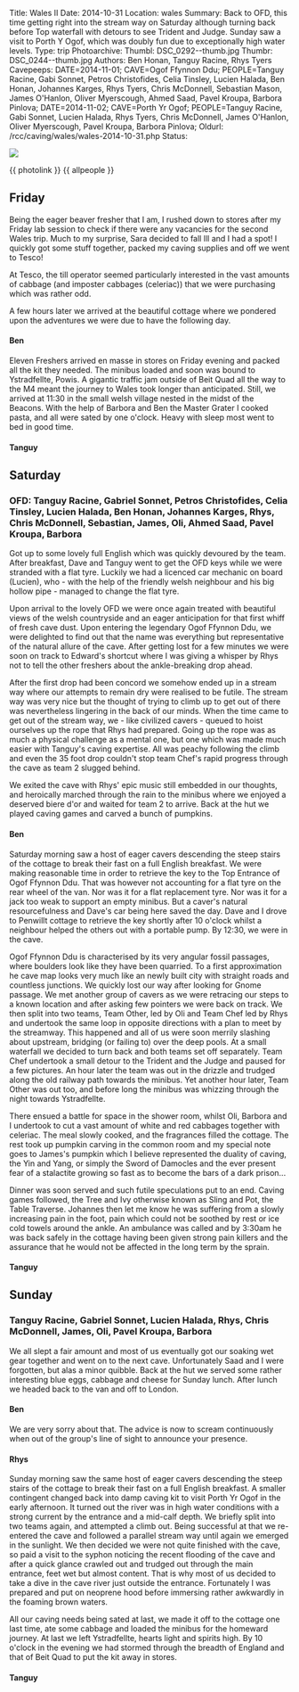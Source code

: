 Title: Wales II
Date: 2014-10-31
Location: wales
Summary: Back to OFD, this time getting right into the stream way on Saturday although turning back before Top waterfall with detours to see Trident and Judge. Sunday saw a visit to Porth Y Ogof, which was doubly fun due to exceptionally high water levels.
Type: trip
Photoarchive:
Thumbl: DSC_0292--thumb.jpg
Thumbr: DSC_0244--thumb.jpg
Authors: Ben Honan, Tanguy Racine, Rhys Tyers
Cavepeeps: DATE=2014-11-01; CAVE=Ogof Ffynnon Ddu; PEOPLE=Tanguy Racine, Gabi Sonnet, Petros Christofides, Celia Tinsley, Lucien Halada, Ben Honan, Johannes Karges, Rhys Tyers, Chris McDonnell, Sebastian Mason, James O'Hanlon, Oliver Myerscough, Ahmed Saad, Pavel Kroupa, Barbora Pinlova;
           DATE=2014-11-02; CAVE=Porth Yr Ogof; PEOPLE=Tanguy Racine, Gabi Sonnet, Lucien Halada, Rhys Tyers, Chris McDonnell, James O'Hanlon, Oliver Myerscough, Pavel Kroupa, Barbora Pinlova;
Oldurl: /rcc/caving/wales/wales-2014-10-31.php
Status:

<div class="mainimg"><a href="/caving/photo_archive/trips/2014-10-31%20-%20wales/"><img src="/caving/videos/trips/2014-10-31%20-%20wales/wales-2014-10-31.gif"></a></div>

{{ photolink }}
{{ allpeople }}

##  Friday

Being the eager beaver fresher that I am, I rushed down to stores after my Friday lab session to check if there were any vacancies for the second Wales trip. Much to my surprise, Sara decided to fall Ill and I had a spot! I quickly got some stuff together, packed my caving supplies and off we went to Tesco!

At Tesco, the till operator seemed particularly interested in the vast amounts of cabbage (and imposter cabbages (celeriac)) that we were purchasing which was rather odd.

A few hours later we arrived at the beautiful cottage where we pondered upon the adventures we were due to have the following day.

####  Ben

Eleven Freshers arrived en masse in stores on Friday evening and packed all the kit they needed. The minibus loaded and soon was bound to Ystradfellte, Powis. A gigantic traffic jam outside of Beit Quad all the way to the M4 meant the journey to Wales took longer than anticipated. Still, we arrived at 11:30 in the small welsh village nested in the midst of the Beacons. With the help of Barbora and Ben the Master Grater I cooked pasta, and all were sated by one o'clock. Heavy with sleep most went to bed in good time.

####  Tanguy

##  Saturday

###  OFD: Tanguy Racine, Gabriel Sonnet, Petros Christofides, Celia Tinsley, Lucien Halada, Ben Honan, Johannes Karges, Rhys, Chris McDonnell, Sebastian, James, Oli, Ahmed Saad, Pavel Kroupa, Barbora

Got up to some lovely full English which was quickly devoured by the team. After breakfast, Dave and Tanguy went to get the OFD keys while we were stranded with a flat tyre. Luckily we had a licenced car mechanic on board (Lucien), who - with the help of the friendly welsh neighbour and his big hollow pipe - managed to change the flat tyre.

Upon arrival to the lovely OFD we were once again treated with beautiful views of the welsh countryside and an eager anticipation for that first whiff of fresh cave dust. Upon entering the legendary Ogof Ffynnon Ddu, we were delighted to find out that the name was everything but representative of the natural allure of the cave. After getting lost for a few minutes we were soon on track to Edward's shortcut where I was giving a whisper by Rhys not to tell the other freshers about the ankle-breaking drop ahead.

After the first drop had been concord we somehow ended up in a stream way where our attempts to remain dry were realised to be futile. The stream way was very nice but the thought of trying to climb up to get out of there was nevertheless lingering in the back of our minds. When the time came to get out of the stream way, we - like civilized cavers - queued to hoist ourselves up the rope that Rhys had prepared. Going up the rope was as much a physical challenge as a mental one, but one which was made much easier with Tanguy's caving expertise. All was peachy following the climb and even the 35 foot drop couldn't stop team Chef's rapid progress through the cave as team 2 slugged behind.

We exited the cave with Rhys' epic music still embedded in our thoughts, and heroically marched through the rain to the minibus where we enjoyed a deserved biere d'or and waited for team 2 to arrive. Back at the hut we played caving games and carved a bunch of pumpkins.

####  Ben

Saturday morning saw a host of eager cavers descending the steep stairs of the cottage to break their fast on a full English breakfast. We were making reasonable time in order to retrieve the key to the Top Entrance of Ogof Ffynnon Ddu. That was however not accounting for a flat tyre on the rear wheel of the van. Nor was it for a flat replacement tyre. Nor was it for a jack too weak to support an empty minibus. But a caver's natural resourcefulness and Dave's car being here saved the day. Dave and I drove to Penwillt cottage to retrieve the key shortly after 10 o'clock whilst a neighbour helped the others out with a portable pump. By 12:30, we were in the cave.

Ogof Ffynnon Ddu is characterised by its very angular fossil passages, where boulders look like they have been quarried. To a first approximation he cave map looks very much like an newly built city with straight roads and countless junctions. We quickly lost our way after looking for Gnome passage. We met another group of cavers as we were retracing our steps to a known location and after asking few pointers we were back on track. We then split into two teams, Team Other, led by Oli and Team Chef led by Rhys and undertook the same loop in opposite directions with a plan to meet by the streamway. This happened and all of us were soon merrily slashing about upstream, bridging (or failing to) over the deep pools. At a small waterfall we decided to turn back and both teams set off separately. Team Chef undertook a small detour to the Trident and the Judge and paused for a few pictures. An hour later the team was out in the drizzle and trudged along the old railway path towards the minibus. Yet another hour later, Team Other was out too, and before long the minibus was whizzing through the night towards Ystradfellte.

There ensued a battle for space in the shower room, whilst Oli, Barbora and I undertook to cut a vast amount of white and red cabbages together with celeriac. The meal slowly cooked, and the fragrances filled the cottage. The rest took up pumpkin carving in the common room and my special note goes to James's pumpkin which I believe represented the duality of caving, the Yin and Yang, or simply the Sword of Damocles and the ever present fear of a stalactite growing so fast as to become the bars of a dark prison...

Dinner was soon served and such futile speculations put to an end. Caving games followed, the Tree and Ivy otherwise known as Sling and Pot, the Table Traverse. Johannes then let me know he was suffering from a slowly increasing pain in the foot, pain which could not be soothed by rest or ice cold towels around the ankle. An ambulance was called and by 3:30am he was back safely in the cottage having been given strong pain killers and the assurance that he would not be affected in the long term by the sprain.

####  Tanguy

##  Sunday

###  Tanguy Racine, Gabriel Sonnet, Lucien Halada, Rhys, Chris McDonnell, James, Oli, Pavel Kroupa, Barbora

We all slept a fair amount and most of us eventually got our soaking wet gear together and went on to the next cave. Unfortunately Saad and I were forgotten, but alas a minor quibble. Back at the hut we served some rather interesting blue eggs, cabbage and cheese for Sunday lunch. After lunch we headed back to the van and off to London.

####  Ben

We are very sorry about that. The advice is now to scream continuously when out of the group's line of sight to announce your presence.

####  Rhys

Sunday morning saw the same host of eager cavers descending the steep stairs of the cottage to break their fast on a full English breakfast. A smaller contingent changed back into damp caving kit to visit Porth Yr Ogof in the early afternoon. It turned out the river was in high water conditions with a strong current by the entrance and a mid-calf depth. We briefly split into two teams again, and attempted a climb out. Being successful at that we re-entered the cave and followed a parallel stream way until again we emerged in the sunlight. We then decided we were not quite finished with the cave, so paid a visit to the syphon noticing the recent flooding of the cave and after a quick glance crawled out and trudged out through the main entrance, feet wet but almost content. That is why most of us decided to take a dive in the cave river just outside the entrance. Fortunately I was prepared and put on neoprene hood before immersing rather awkwardly in the foaming brown waters.

All our caving needs being sated at last, we made it off to the cottage one last time, ate some cabbage and loaded the minibus for the homeward journey. At last we left Ystradfellte, hearts light and spirits high. By 10 o'clock in the evening we had stormed through the breadth of England and that of Beit Quad to put the kit away in stores.

####  Tanguy
